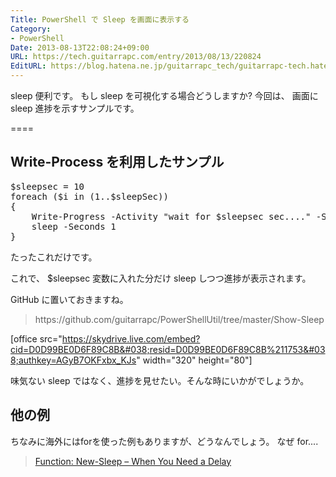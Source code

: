 ```yaml
---
Title: PowerShell で Sleep を画面に表示する
Category:
- PowerShell
Date: 2013-08-13T22:08:24+09:00
URL: https://tech.guitarrapc.com/entry/2013/08/13/220824
EditURL: https://blog.hatena.ne.jp/guitarrapc_tech/guitarrapc-tech.hatenablog.com/atom/entry/11696248318757675906
---
```


sleep 便利です。
もし sleep を可視化する場合どうしますか?
今回は、 画面にsleep 進捗を示すサンプルです。

====


<h2>Write-Process を利用したサンプル</h2>

<pre class="brush: powershell">
$sleepsec = 10
foreach ($i in (1..$sleepSec))
{
    Write-Progress -Activity &quot;wait for $sleepsec sec....&quot; -Status &quot;Waiting... $i sec&quot; -PercentComplete (($i/$sleepsec)*100)
    sleep -Seconds 1
}
</pre>

たったこれだけです。

これで、 $sleepsec 変数に入れた分だけ sleep しつつ進捗が表示されます。


GitHub に置いておきますね。
<blockquote>https://github.com/guitarrapc/PowerShellUtil/tree/master/Show-Sleep</blockquote>



[office src="https://skydrive.live.com/embed?cid=D0D99BE0D6F89C8B&#038;resid=D0D99BE0D6F89C8B%211753&#038;authkey=AGyB7OKFxbx_KJs" width="320" height="80"]

味気ない sleep ではなく、進捗を見せたい。そんな時にいかがでしょうか。


<h2>他の例</h2>
ちなみに海外にはforを使った例もありますが、どうなんでしょう。
なぜ for....

<blockquote><a href="http://www.ehloworld.com/878" target="_blank">Function: New-Sleep – When You Need a Delay</a></blockquote>
